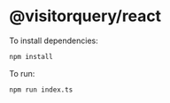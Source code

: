 # @visitorquery/react

To install dependencies:

```bash
npm install
```

To run:

```bash
npm run index.ts
```